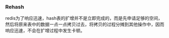 ### Rehash
redis为了响应迅速，hash表的扩增并不是立即完成的，而是先申请足够的空间，然后将原来表中的数据一点一点拷贝过去，将拷贝的过程分摊到其他操作中，因而响应迅速，不会在扩增过程中发生卡顿。
